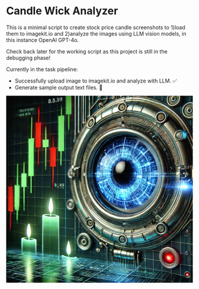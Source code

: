 # Candle Wick Analyzer

This is a minimal script to create stock price candle screenshots to 1)load them to imagekit.io and 2)analyze the images using LLM vision models, in this instance OpenAI GPT-4o.

Check back later for the working script as this project is still in the debugging phase!

Currently in the task pipeline:  

- Successfully upload image to imagekit.io and analyze with LLM. :white_check_mark:
- Generate sample output text files. :construction:

![Cover Image](coverimage.png)
